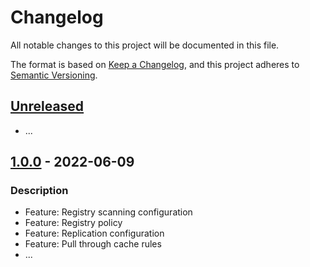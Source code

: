 # Changelog
All notable changes to this project will be documented in this file.

The format is based on [Keep a Changelog](https://keepachangelog.com/en/1.0.0/),
and this project adheres to [Semantic Versioning](https://semver.org/spec/v2.0.0.html).

## [Unreleased]
- ...

## [1.0.0] - 2022-06-09
### Description
- Feature: Registry scanning configuration
- Feature: Registry policy
- Feature: Replication configuration
- Feature: Pull through cache rules
- ...

[Unreleased]: https://github.com/boldlink/terraform-aws-ecr-registry/compare/1.0.0...HEAD

[1.0.0]: https://github.com/boldlink/terraform-module-template/releases/tag/1.0.0

